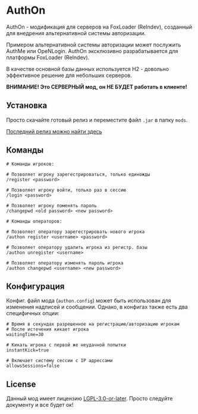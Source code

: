 # AuthOn
AuthOn - модификация для серверов на FoxLoader (ReIndev), созданный для внедрения альтернативной системы авторизации.

Примером альтернативной системы авторизации может послужить AuthMe или OpeNLogin. AuthOn эксклюзивно разрабатывается для платформы FoxLoader (ReIndev).

В качестве основной базы данных используется H2 - довольно эффективное решение для небольших серверов.

**ВНИМАНИЕ! Это СЕРВЕРНЫЙ мод, он НЕ БУДЕТ работать в клиенте!**

## Установка

Просто скачайте готовый релиз и переместите файл `.jar` в папку `mods`.

[Последний релиз можно найти здесь](https://codeberg.org/tracystacktrace/authon/releases)

## Команды

```
# Команды игроков:

# Позволяет игроку зарегестрироваться, только единожды
/register <password>

# Позволяет игроку войти, только раз в сессию
/login <password>

# Позволяет игроку поменять пароль
/changepwd <old password> <new password>
```

```
# Команды операторов:

# Позволяет оператору зарегестрировать нового игрока
/authon register <username> <password>

# Позволяет оператору удалить игрока из регистр. базы
/authon unregister <username>

# Позволяет оператору изменять пароль игрока
/authon changepwd <username> <new password>
```

## Конфигурация

Конфиг. файл мода (`authon.config`) может быть использован для изменения надписей и сообщении. Однако, в конфигах также есть два специфичных опции:

```properties
# Время в секундах разрешенное на регистрацию/авторизацию игрокам
# После истечения кикает игрока
waitingTime=30

# Кикать игрока с первой же неудачной попытки
instantKick=true

# Включает систему сессии с IP адрессами
allowsSessions=false
```

## License

Данный мод имеет лицензию [LGPL-3.0-or-later](https://codeberg.org/tracystacktrace/authon/src/branch/main/LICENSE). Просто следуйте документу и все будет ок!